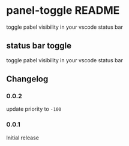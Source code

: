 # panel-toggle README

toggle pabel visibility in your vscode status bar

## status bar toggle

toggle pabel visibility in your vscode status bar

## Changelog

### 0.0.2

update priority to `-100`

### 0.0.1

Initial release
